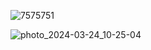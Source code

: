 
![7575751](https://github.com/febock/slornfee/assets/9846913/fca3dea6-4fa1-4b6a-8bf9-b01a9c979f84)







![photo_2024-03-24_10-25-04](https://github.com/febock/slornfee/assets/9846913/726d7a64-8cf2-4823-87f1-6430b4be68c1)



